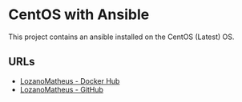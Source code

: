 # CentOS with Ansible

This project contains an ansible installed on the CentOS (Latest) OS.

## URLs
* [LozanoMatheus - Docker Hub](https://hub.docker.com/r/lozanomatheus/docker_ansible)
* [LozanoMatheus - GitHub](https://github.com/LozanoMatheus/docker_ansible)
